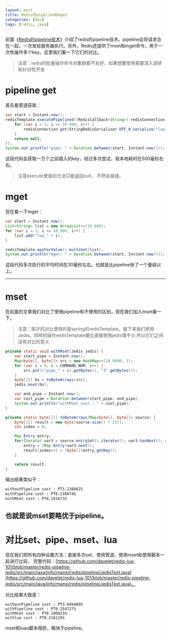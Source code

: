 ```yaml
---
layout: post
title: Redis的pipeline和mget
categories: [dev]
tags: [redis, java]
---
```


前面《[Redis的pipeline技术](\redispipeline)》介绍了redis的pipeline技术。pipeline会将请求合在一起，一次发给服务器执行。另外，Redis还提供了mset和mget命令，用于一次性操作多个key。这里我们看一下它们的对比。

> 注意：redis的批量操作命令对集群都不友好，如果想要使用需要深入调研和针对性开发

# pipeline get
首先看管道获取：
```java
var start = Instant.now();
redisTemplate.executePipelined((RedisCallback<String>) redisConnection -> {
    for (var i = 1; i <= 10_000; i++) {
        redisConnection.get(StringRedisSerializer.UTF_8.serialize("lua_" + i));
    }
    return null;
});
System.out.println("pipe: " + Duration.between(start, Instant.now()));
```
这段代码会获取一万个之前插入的key，经过多次尝试，我本地耗时在500毫秒左右。

> 注意execute里面的方法只能返回null， 不然会报错。

# mget
现在看一下mget：
```java
var start = Instant.now();
List<String> list = new ArrayList<>(10_000);
for (var i = 1; i <= 10_000; i++) {
    list.add("lua_" + i);
}

redisTemplate.opsForValue().multiGet(list);
System.out.println("mget: " + Duration.between(start, Instant.now()));
```

这段代码多次执行的平均时间在30毫秒左右。也就是比pipeline快了一个量级以上。

---


# mset
在前面的文章我们对比了使用pipeline和不使用的区别，现在我们加入mset看一下。

> 注意：刚才的对比使用的是spring的redisTemplate，接下来我们使用Jedis。同样的操作redisTemplate要比直接使用jedis慢不少,所以它们之间没有对比的意义

```java
private static void withMset(Jedis jedis) {
    var start_pipe = Instant.now();
    Map<byte[], byte[]> src = new HashMap<>(10_0000, 1);
    for (var i = 0; i < COMMAND_NUM; i++) {
        src.put(("pipe_" + i).getBytes(), "3".getBytes());
    }
    byte[][] bs = toByteArrays(src);
    jedis.mset(bs);

    var end_pipe = Instant.now();
    var cost_pipe = Duration.between(start_pipe, end_pipe);
    System.out.println("withMset cost : " + cost_pipe);
}

private static byte[][] toByteArrays(Map<byte[], byte[]> source) {
    byte[][] result = new byte[source.size() * 2][];
    int index = 0;

    Map.Entry entry;
    for(Iterator var3 = source.entrySet().iterator(); var3.hasNext(); result[index++] = (byte[])entry.getValue()) {
        entry = (Map.Entry)var3.next();
        result[index++] = (byte[])entry.getKey();
    }

    return result;
}
```

输出结果类似于：
```bash
withoutPipeline cost : PT3.238862S
withPipeline cost : PT0.216674S
withMset cost : PT0.191673S
```
也就是说mset要略优于pipeline。
---

# 对比set、pipe、mset、lua
现在我们把所有四种设置方法：直接多次set、使用管道、使用mset和使用脚本一起进行比较，
完整代码：[https://github.com/davelet/redis-lua-101/blob/master/redis-pipeline-jedis/src/main/java/info/manxi/redis/pipeline/JedisTest.java](https://github.com/davelet/redis-lua-101/blob/master/redis-pipeline-jedis/src/main/java/info/manxi/redis/pipeline/JedisTest.java)。

对比结果大致是：
```
withoutPipeline cost : PT3.049489S
withPipeline cost : PT0.254727S
withMset cost : PT0.190823S
withlua cost : PT0.218129S
```

mset和luau脚本相仿，略快于pipeline。